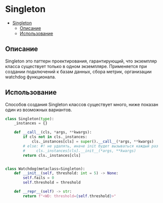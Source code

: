 # Singleton

- [Singleton](#singleton)
  - [Описание](#описание)
  - [Использование](#использование)

## Описание

Singleton это паттерн проектирования, гарантирующий, что экземпляр класса существует только в одном экземпляре. Применяется при создании подключений к базам данных, сбора метрик, организации watchdog функционала.

## Использование

Способов создания Singleton классов существует много, ниже показан один из возможных вариантов.

```python
class Singleton(type):
    _instances = {}

    def __call__(cls, *args, **kwargs):
        if cls not in cls._instances:
            cls._instances[cls] = super().__call__(*args, **kwargs)
        # else: #! не удалять, иначе init будет вызываться каждый раз
        #     cls._instances[cls].__init__(*args, **kwargs)
        return cls._instances[cls]


class Watchdog(metaclass=Singleton):
    def __init__(self, threshold: int = 5) -> None:
        self.fails = 0
        self.threshold = threshold

    def __repr__(self) -> str:
        return f"<WD: threshold={self.threshold}>"
```
